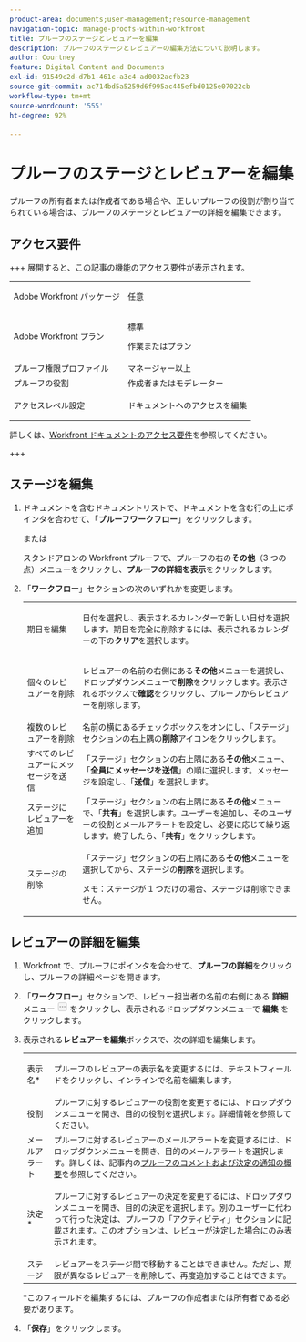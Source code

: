```yaml
---
product-area: documents;user-management;resource-management
navigation-topic: manage-proofs-within-workfront
title: プルーフのステージとレビュアーを編集
description: プルーフのステージとレビュアーの編集方法について説明します。
author: Courtney
feature: Digital Content and Documents
exl-id: 91549c2d-d7b1-461c-a3c4-ad0032acfb23
source-git-commit: ac714bd5a5259d6f995ac445efbd0125e07022cb
workflow-type: tm+mt
source-wordcount: '555'
ht-degree: 92%

---
```


# プルーフのステージとレビュアーを編集

プルーフの所有者または作成者である場合や、正しいプルーフの役割が割り当てられている場合は、プルーフのステージとレビュアーの詳細を編集できます。

## アクセス要件

+++ 展開すると、この記事の機能のアクセス要件が表示されます。

<table style="table-layout:auto"> 
 <col> 
 <col> 
 <tbody> 
  <tr> 
   <td role="rowheader">Adobe Workfront パッケージ</td> 
   <td> <p>任意</p> </td> 
  </tr> 
  <tr> 
   <td role="rowheader">Adobe Workfront プラン</td> 
   <td> 
   <p>標準</p>
   <p>作業またはプラン</p>
   </td> 
  </tr> 
  <tr> 
   <td role="rowheader">プルーフ権限プロファイル </td> 
   <td>マネージャー以上</td> 
  </tr> 
  <tr> 
   <td role="rowheader">プルーフの役割</td> 
   <td>作成者またはモデレーター </td> 
  </tr> 
  <tr> 
   <td role="rowheader">アクセスレベル設定</td> 
   <td> <p>ドキュメントへのアクセスを編集</p> </td> 
  </tr> 
 </tbody> 
</table>

詳しくは、[Workfront ドキュメントのアクセス要件](/help/quicksilver/administration-and-setup/add-users/access-levels-and-object-permissions/access-level-requirements-in-documentation.md)を参照してください。

+++

## ステージを編集

1. ドキュメントを含むドキュメントリストで、ドキュメントを含む行の上にポインタを合わせて、「**プルーフワークフロー**」をクリックします。

   または

   スタンドアロンの Workfront プルーフで、プルーフの右の&#x200B;**その他**（3 つの点）メニューをクリックし、**プルーフの詳細を表示**&#x200B;をクリックします。

1. 「**ワークフロー**」セクションの次のいずれかを変更します。

   <table style="table-layout:auto"> 
    <col> 
    <col> 
    <tbody> 
     <tr> 
      <td role="rowheader">期日を編集</td> 
      <td> <p>日付を選択し、表示されるカレンダーで新しい日付を選択します。期日を完全に削除するには、表示されるカレンダーの下の<strong>クリア</strong>を選択します。</p> </td> 
     </tr> 
     <tr> 
      <td role="rowheader">個々のレビュアーを削除</td> 
      <td> <p>レビュアーの名前の右側にある<strong>その他</strong>メニューを選択し、ドロップダウンメニューで<strong>削除</strong>をクリックします。表示されるボックスで<strong>確認</strong>をクリックし、プルーフからレビュアーを削除します。</p> </td> 
     </tr> 
     <tr> 
      <td role="rowheader">複数のレビュアーを削除</td> 
      <td>名前の横にあるチェックボックスをオンにし、「ステージ」セクションの右上隅の<strong>削除</strong>アイコンをクリックします。</td> 
     </tr> 
     <tr> 
      <td role="rowheader">すべてのレビュアーにメッセージを送信</td> 
      <td>「ステージ」セクションの右上隅にある<strong>その他</strong>メニュー、「<strong>全員にメッセージを送信</strong>」の順に選択します。メッセージを設定し、「<strong>送信</strong>」を選択します。</td> 
     </tr> 
     <tr> 
      <td role="rowheader">ステージにレビュアーを追加</td> 
      <td>「ステージ」セクションの右上隅にある<strong>その他</strong>メニューで、「<strong>共有</strong>」を選択します。ユーザーを追加し、そのユーザーの役割とメールアラートを設定し、必要に応じて繰り返します。終了したら、「<strong>共有</strong>」をクリックします。</td> 
     </tr> 
     <tr> 
      <td role="rowheader">ステージの削除</td> 
      <td> <p>「ステージ」セクションの右上隅にある<strong>その他</strong>メニューを選択してから、ステージの<strong>削除</strong>を選択します。</p> <p>メモ：ステージが 1 つだけの場合、ステージは削除できません。</p> </td> 
     </tr> 
    </tbody> 
   </table>

## レビュアーの詳細を編集

1. Workfront で、プルーフにポインタを合わせて、**プルーフの詳細**&#x200B;をクリックし、プルーフの詳細ページを開きます。
1. 「**ワークフロー**」セクションで、レビュー担当者の名前の右側にある **詳細** メニュー ![ 詳細メニュー ](assets/more-button-small.png) をクリックし、表示されるドロップダウンメニューで **編集** をクリックします。

1. 表示される&#x200B;**レビュアーを編集**&#x200B;ボックスで、次の詳細を編集します。

   <table style="table-layout:auto"> 
    <col> 
    <col> 
    <tbody> 
     <tr> 
      <td role="rowheader">表示名*</td> 
      <td> <p>プルーフのレビュアーの表示名を変更するには、テキストフィールドをクリックし、インラインで名前を編集します。</p> </td> 
     </tr> 
     <tr> 
      <td role="rowheader">役割</td> 
      <td>プルーフに対するレビュアーの役割を変更するには、ドロップダウンメニューを開き、目的の役割を選択します。詳細情報を参照してください。</td> 
     </tr> 
     <tr> 
      <td role="rowheader">メールアラート</td> 
      <td>プルーフに対するレビュアーのメールアラートを変更するには、ドロップダウンメニューを開き、目的のメールアラートを選択します。詳しくは、記事内の<a href="../../../review-and-approve-work/proofing/proofing-overview/notifications-proof-comments-decisions.md" class="MCXref xref">プルーフのコメントおよび決定の通知の概要</a>を参照してください。</td> 
     </tr> 
     <tr data-mc-conditions=""> 
      <td role="rowheader">決定*</td> 
      <td> <p>プルーフに対するレビュアーの決定を変更するには、ドロップダウンメニューを開き、目的の決定を選択します。別のユーザーに代わって行った決定は、プルーフの「アクティビティ」セクションに記載されます。このオプションは、レビューが決定した場合にのみ表示されます。</p> </td> 
     </tr> 
     <tr> 
      <td role="rowheader">ステージ</td> 
      <td>レビュアーをステージ間で移動することはできません。ただし、期限が異なるレビュアーを削除して、再度追加することはできます。</td> 
     </tr> 
    </tbody> 
   </table>

   &#42;このフィールドを編集するには、プルーフの作成者または所有者である必要があります。

1. 「**保存**」をクリックします。

